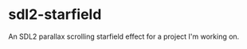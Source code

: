 sdl2-starfield
==============

An SDL2 parallax scrolling starfield effect for a project I'm working on.
